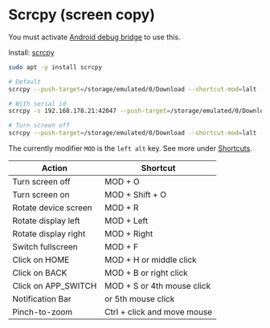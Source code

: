 # Scrcpy (screen copy)

You must activate [Android debug bridge](Android.md#android-debug-bridge) to use this.

Install: [scrcpy](https://github.com/Genymobile/scrcpy)

```bash
sudo apt -y install scrcpy

# Default
scrcpy --push-target=/storage/emulated/0/Download --shortcut-mod=lalt --show-touches --stay-awake

# With serial id
scrcpy -s 192.168.178.21:42047 --push-target=/storage/emulated/0/Download --shortcut-mod=lalt --show-touches --stay-awake

# Turn screen off
scrcpy --push-target=/storage/emulated/0/Download --shortcut-mod=lalt --show-touches --stay-awake --turn-screen-off
```

The currently modifier `MOD` is the `left alt` key. See more under [Shortcuts](https://github.com/Genymobile/scrcpy#shortcuts).

| Action                  | Shortcut                    |
| ----------------------- | --------------------------- |
| Turn screen off         | MOD + O                     |
| Turn screen on          | MOD + Shift + O             |
| Rotate device screen    | MOD + R                     |
| Rotate display left     | MOD + Left                  |
| Rotate display right    | MOD + Right                 |
| Switch fullscreen       | MOD + F                     |
| Click on HOME           | MOD + H or middle click     |
| Click on BACK           | MOD + B or right click      |
| Click on APP_SWITCH     | MOD + S or 4th mouse click  |
| Notification Bar        |         or 5th mouse click  |
| Pinch-to-zoom           | Ctrl + click and move mouse |

